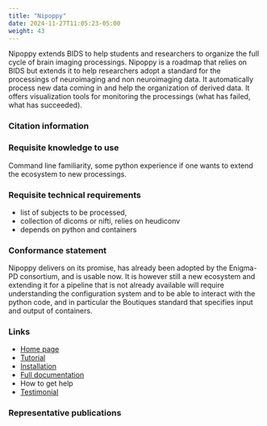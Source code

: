 ```yaml
---
title: "Nipoppy"
date: 2024-11-27T11:05:23-05:00
weight: 43
---
```


Nipoppy extends BIDS to help students and researchers to organize the full cycle of brain imaging processings. Nipoppy is a roadmap that relies on BIDS but extends it to help researchers adopt a standard for the processings of neuroimaging and non neuroimaging data. It automatically process new data coming in and help the organization of derived data. It offers visualization tools for monitoring the processings (what has failed, what has succeeded).

### Citation information

### Requisite knowledge to use

Command line familiarity, some python experience if one wants to extend the ecosystem to new processings.

### Requisite technical requirements

- list of subjects to be processed,
- collection of dicoms or nifti, relies on heudiconv
- depends on python and containers

### Conformance statement

Nipoppy delivers on its promise, has already been adopted by the Enigma-PD consortium, and is usable now. It is however still a new ecosystem and extending it for a pipeline that is not already available will require understanding the configuration system and to be able to interact with the python code, and in particular the Boutiques standard that specifies input and output of containers.

### Links

- [Home page](https://nipoppy.readthedocs.io/en/stable/)
- [Tutorial](https://nipoppy.readthedocs.io/en/stable/quickstart.html)
- [Installation](https://nipoppy.readthedocs.io/en/stable/installation.html)
- [Full documentation](https://nipoppy.readthedocs.io/en/stable/user_guide/index.html)
- How to get help
- [Testimonial](https://www.linkedin.com/posts/evavanheese789_you-only-realise-how-important-infrastructure-activity-7220000830463053828-QdDy)

### Representative publications
